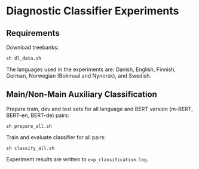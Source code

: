 # Diagnostic Classifier Experiments


## Requirements

Download treebanks: 

`sh dl_data.sh`

The languages used in the experiments are: Danish, English, Finnish, German, Norwegian (Bokmaal and Nynorsk), and Swedish.


## Main/Non-Main Auxiliary Classification

Prepare train, dev and test sets for all language and BERT version (m-BERT, BERT-en, BERT-de) pairs: 

`sh prepare_all.sh`

Train and evaluate classifier for all pairs: 

`sh classify_all.sh`

Experiment results are written to `exp_classification.log`.
